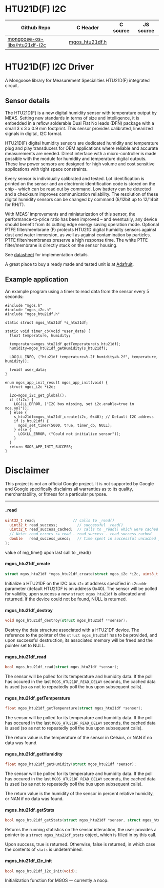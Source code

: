 # HTU21D(F) I2C
| Github Repo | C Header | C source  | JS source |
| ----------- | -------- | --------  | ----------------- |
| [mongoose-os-libs/htu21df-i2c](https://github.com/mongoose-os-libs/htu21df-i2c) | [mgos_htu21df.h](https://github.com/mongoose-os-libs/htu21df-i2c/tree/master/include/mgos_htu21df.h) | &nbsp;  | &nbsp;         |

# HTU21D(F) I2C Driver

A Mongoose library for Measurement Specialities HTU21D(F) integrated circuit.

## Sensor details

The HTU21D(F) is a new digital humidity sensor with temperature output by MEAS.
Setting new standards in terms of size and intelligence, it is embedded in a
reflow solderable Dual Flat No leads (DFN) package with a small 3 x 3 x 0.9 mm
footprint. This sensor provides calibrated, linearized signals in digital, I2C
format.

HTU21D(F) digital humidity sensors are dedicated humidity and temperature plug
and play transducers for OEM applications where reliable and accurate
measurements are needed. Direct interface with a micro-controller is made
possible with the module for humidity and temperature digital outputs. These
low power sensors are designed for high volume and cost sensitive applications
with tight space constraints.

Every sensor is individually calibrated and tested. Lot identification is
printed on the sensor and an electronic identification code is stored on the
chip – which can be read out by command. Low battery can be detected and a
checksum improves communication reliability. The resolution of these digital
humidity sensors can be changed by command (8/12bit up to 12/14bit for RH/T).

With MEAS’ improvements and miniaturization of this sensor, the
performance-to-price ratio has been improved – and eventually, any device
should benefit from its cutting edge energy saving operation mode. Optional
PTFE filter/membrane (F) protects HTU21D digital humidity sensors against
dust and water immersion, as well as against contamination by particles.
PTFE filter/membranes preserve a high response time. The white PTFE
filter/membrane is directly stuck on the sensor housing.

See [datasheet](https://cdn-shop.adafruit.com/datasheets/1899_HTU21D.pdf)
for implementation details.

A great place to buy a ready made and tested unit is at [Adafruit](https://learn.adafruit.com/adafruit-htu21d-f-temperature-humidity-sensor/overview).

## Example application

An example program using a timer to read data from the sensor every 5 seconds:

```
#include "mgos.h"
#include "mgos_i2c.h"
#include "mgos_htu21df.h"

static struct mgos_htu21df *s_htu21df;

static void timer_cb(void *user_data) {
  float temperature, humidity;

  temperature=mgos_htu21df_getTemperature(s_htu21df);
  humidity=mgos_htu21df_getHumidity(s_htu21df);

  LOG(LL_INFO, ("htu21df temperature=%.2f humidity=%.2f", temperature, humidity));

  (void) user_data;
}

enum mgos_app_init_result mgos_app_init(void) {
  struct mgos_i2c *i2c;

  i2c=mgos_i2c_get_global();
  if (!i2c) {
    LOG(LL_ERROR, ("I2C bus missing, set i2c.enable=true in mos.yml"));
  } else {
    s_htu21df=mgos_htu21df_create(i2c, 0x40); // Default I2C address
    if (s_htu21df) {
      mgos_set_timer(5000, true, timer_cb, NULL);
    } else {
      LOG(LL_ERROR, ("Could not initialize sensor"));
    }
  }
  return MGOS_APP_INIT_SUCCESS;
}
```

# Disclaimer

This project is not an official Google project. It is not supported by Google
and Google specifically disclaims all warranties as to its quality,
merchantability, or fitness for a particular purpose.


 ----- 
#### _read

```c
uint32_t read;                 // calls to _read()
  uint32_t read_success;         // successful _read()
  uint32_t read_success_cached;  // calls to _read() which were cached
  // Note: read_errors := read - read_success - read_success_cached
  double   read_success_usecs;   // time spent in successful uncached _read()
};
```
value of mg_time() upon last call to _read()
#### mgos_htu21df_create

```c
struct mgos_htu21df *mgos_htu21df_create(struct mgos_i2c *i2c, uint8_t i2caddr);
```

Initialize a HTU21DF on the I2C bus `i2c` at address specified in `i2caddr`
parameter (default HTU21DF is on address 0x40). The sensor will be polled for
validity, upon success a new `struct mgos_htu21df` is allocated and
returned. If the device could not be found, NULL is returned.
 
#### mgos_htu21df_destroy

```c
void mgos_htu21df_destroy(struct mgos_htu21df **sensor);
```

Destroy the data structure associated with a HTU21DF device. The reference
to the pointer of the `struct mgos_htu21df` has to be provided, and upon
successful destruction, its associated memory will be freed and the pointer
set to NULL.
 
#### mgos_htu21df_read

```c
bool mgos_htu21df_read(struct mgos_htu21df *sensor);
```

The sensor will be polled for its temperature and humidity data. If the poll
has occured in the last `MGOS_HTU21DF_READ_DELAY` seconds, the cached data is
used (so as not to repeatedly poll the bus upon subsequent calls).
 
#### mgos_htu21df_getTemperature

```c
float mgos_htu21df_getTemperature(struct mgos_htu21df *sensor);
```

The sensor will be polled for its temperature and humidity data. If the poll
has occured in the last `MGOS_HTU21DF_READ_DELAY` seconds, the cached data is
used (so as not to repeatedly poll the bus upon subsequent calls).

The return value is the temperature of the sensor in Celsius, or NAN if no
data was found.
 
#### mgos_htu21df_getHumidity

```c
float mgos_htu21df_getHumidity(struct mgos_htu21df *sensor);
```

The sensor will be polled for its temperature and humidity data. If the poll
has occured in the last `MGOS_HTU21DF_READ_DELAY` seconds, the cached data is
used (so as not to repeatedly poll the bus upon subsequent calls).

The return value is the humidity of the sensor in percent relative humidity,
or NAN if no data was found.
 
#### mgos_htu21df_getStats

```c
bool mgos_htu21df_getStats(struct mgos_htu21df *sensor, struct mgos_htu21df_stats *stats);
```

Returns the running statistics on the sensor interaction, the user provides
a pointer to a `struct mgos_htu21df_stats` object, which is filled in by
this call.

Upon success, true is returned. Otherwise, false is returned, in which case
the contents of `stats` is undetermined.
 
#### mgos_htu21df_i2c_init

```c
bool mgos_htu21df_i2c_init(void);
```

Initialization function for MGOS -- currently a noop.
 
